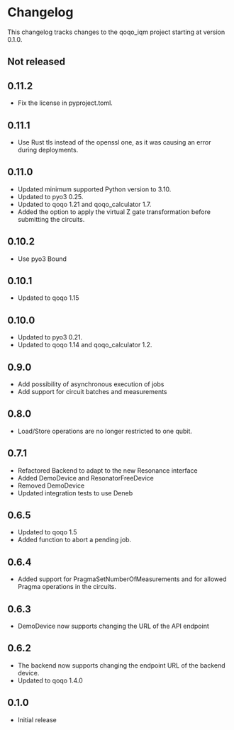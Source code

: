 # Changelog

This changelog tracks changes to the qoqo_iqm project starting at version 0.1.0.

## Not released

## 0.11.2

* Fix the license in pyproject.toml.

## 0.11.1

* Use Rust tls instead of the openssl one, as it was causing an error during deployments.

## 0.11.0

* Updated minimum supported Python version to 3.10.
* Updated to pyo3 0.25.
* Updated to qoqo 1.21 and qoqo_calculator 1.7.
* Added the option to apply the virtual Z gate transformation before submitting the circuits.

## 0.10.2

* Use pyo3 Bound

## 0.10.1

* Updated to qoqo 1.15

## 0.10.0

* Updated to pyo3 0.21.
* Updated to qoqo 1.14 and qoqo_calculator 1.2.

## 0.9.0

* Add possibility of asynchronous execution of jobs
* Add support for circuit batches and measurements

## 0.8.0

* Load/Store operations are no longer restricted to one qubit.

## 0.7.1

* Refactored Backend to adapt to the new Resonance interface
* Added DemoDevice and ResonatorFreeDevice
* Removed DemoDevice
* Updated integration tests to use Deneb

## 0.6.5

* Updated to qoqo 1.5
* Added function to abort a pending job. 

## 0.6.4

* Added support for PragmaSetNumberOfMeasurements and for allowed Pragma operations in the circuits.

## 0.6.3

* DemoDevice now supports changing the URL of the API endpoint

## 0.6.2

* The backend now supports changing the endpoint URL of the backend device.
* Updated to qoqo 1.4.0

## 0.1.0

* Initial release
